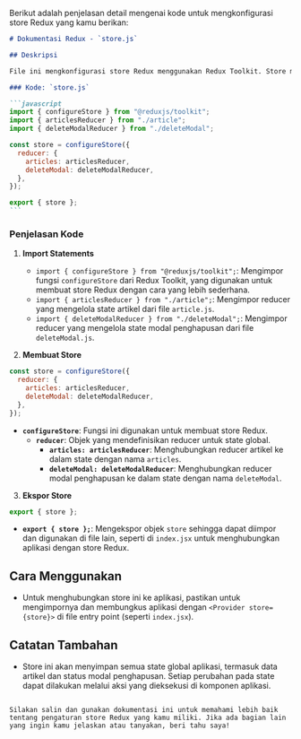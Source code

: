 Berikut adalah penjelasan detail mengenai kode untuk mengkonfigurasi store Redux yang kamu berikan:

````markdown
# Dokumentasi Redux - `store.js`

## Deskripsi

File ini mengkonfigurasi store Redux menggunakan Redux Toolkit. Store mengelola state global aplikasi dan menggabungkan beberapa reducer untuk digunakan dalam aplikasi.

### Kode: `store.js`

```javascript
import { configureStore } from "@reduxjs/toolkit";
import { articlesReducer } from "./article";
import { deleteModalReducer } from "./deleteModal";

const store = configureStore({
  reducer: {
    articles: articlesReducer,
    deleteModal: deleteModalReducer,
  },
});

export { store };
```
````

### Penjelasan Kode

1. **Import Statements**

   - `import { configureStore } from "@reduxjs/toolkit";`: Mengimpor fungsi `configureStore` dari Redux Toolkit, yang digunakan untuk membuat store Redux dengan cara yang lebih sederhana.
   - `import { articlesReducer } from "./article";`: Mengimpor reducer yang mengelola state artikel dari file `article.js`.
   - `import { deleteModalReducer } from "./deleteModal";`: Mengimpor reducer yang mengelola state modal penghapusan dari file `deleteModal.js`.

2. **Membuat Store**

```javascript
const store = configureStore({
  reducer: {
    articles: articlesReducer,
    deleteModal: deleteModalReducer,
  },
});
```

- **`configureStore`**: Fungsi ini digunakan untuk membuat store Redux.
  - **`reducer`**: Objek yang mendefinisikan reducer untuk state global.
    - **`articles: articlesReducer`**: Menghubungkan reducer artikel ke dalam state dengan nama `articles`.
    - **`deleteModal: deleteModalReducer`**: Menghubungkan reducer modal penghapusan ke dalam state dengan nama `deleteModal`.

3. **Ekspor Store**

```javascript
export { store };
```

- **`export { store };`**: Mengekspor objek `store` sehingga dapat diimpor dan digunakan di file lain, seperti di `index.jsx` untuk menghubungkan aplikasi dengan store Redux.

## Cara Menggunakan

- Untuk menghubungkan store ini ke aplikasi, pastikan untuk mengimpornya dan membungkus aplikasi dengan `<Provider store={store}>` di file entry point (seperti `index.jsx`).

## Catatan Tambahan

- Store ini akan menyimpan semua state global aplikasi, termasuk data artikel dan status modal penghapusan. Setiap perubahan pada state dapat dilakukan melalui aksi yang dieksekusi di komponen aplikasi.

```

Silakan salin dan gunakan dokumentasi ini untuk memahami lebih baik tentang pengaturan store Redux yang kamu miliki. Jika ada bagian lain yang ingin kamu jelaskan atau tanyakan, beri tahu saya!
```

